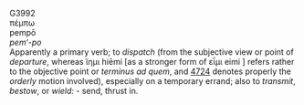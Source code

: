 <body>
  <p>G3992<br>  πέμπω  <br> pempō  <br><i>pem‘-po </i><br>Apparently a primary verb; to <i>dispatch</i> (from the subjective view or point of <i>departure</i>, whereas   ἵημι    hiēmi   [as a stronger form of   εἶμι    eimi  ] refers rather to the objective point or <i>terminus</i> <i>ad</i> <i>quem</i>, and <a href="g4724.htm">4724</a> denotes properly the <i>orderly</i> motion involved), especially on a temporary errand; also to <i>transmit</i>, <i>bestow</i>, or <i>wield:</i> - send, thrust in.<br></p>
 </body>